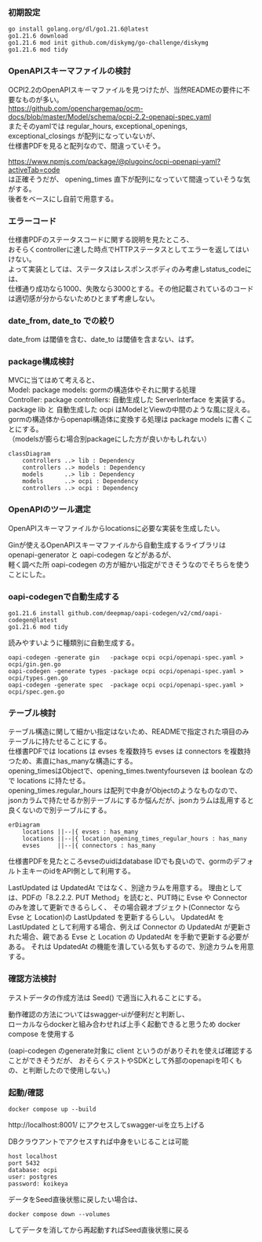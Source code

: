 ### 初期設定
```
go install golang.org/dl/go1.21.6@latest 
go1.21.6 download
go1.21.6 mod init github.com/diskymg/go-challenge/diskymg
go1.21.6 mod tidy
```

### OpenAPIスキーマファイルの検討
OCPI2.2のOpenAPIスキーマファイルを見つけたが、当然READMEの要件に不要なものが多い。  
https://github.com/openchargemap/ocm-docs/blob/master/Model/schema/ocpi-2.2-openapi-spec.yaml  
またそのyamlでは regular_hours, exceptional_openings, exceptional_closings が配列になっていないが、  
仕様書PDFを見ると配列なので、間違っていそう。  

https://www.npmjs.com/package/@plugoinc/ocpi-openapi-yaml?activeTab=code  
は正確そうだが、 opening_times 直下が配列になっていて間違っていそうな気がする。  
後者をベースにし自前で用意する。  

### エラーコード
仕様書PDFのステータスコードに関する説明を見たところ、  
おそらくcontrollerに達した時点でHTTPステータスとしてエラーを返してはいけない。  
よって実装としては、ステータスはレスポンスボディのみ考慮しstatus_codeには、  
仕様通り成功なら1000、失敗なら3000とする。その他記載されているのコードは適切感が分からないためひとまず考慮しない。  

### date_from, date_to での絞り
date_from は閾値を含む、date_to は閾値を含まない、はず。

### package構成検討
MVCに当てはめて考えると、  
Model: package models: gormの構造体やそれに関する処理  
Controller: package controllers: 自動生成した ServerInterface を実装する。  
package lib と 自動生成した ocpi はModelとViewの中間のような風に捉える。  
gormの構造体からopenapi構造体に変換する処理は package models に書くことにする。  
（modelsが膨らむ場合別packageにした方が良いかもしれない）

```mermaid
classDiagram
    controllers ..> lib : Dependency
    controllers ..> models : Dependency
    models      ..> lib : Dependency
    models      ..> ocpi : Dependency
    controllers ..> ocpi : Dependency
```

### OpenAPIのツール選定
OpenAPIスキーマファイルからlocationsに必要な実装を生成したい。  

Ginが使えるOpenAPIスキーマファイルから自動生成するライブラリは openapi-generator と oapi-codegen などがあるが、  
軽く調べた所 oapi-codegen の方が細かい指定ができそうなのでそちらを使うことにした。  

### oapi-codegenで自動生成する
```
go1.21.6 install github.com/deepmap/oapi-codegen/v2/cmd/oapi-codegen@latest
go1.21.6 mod tidy
```

読みやすいように種類別に自動生成する。
```
oapi-codegen -generate gin   -package ocpi ocpi/openapi-spec.yaml > ocpi/gin.gen.go
oapi-codegen -generate types -package ocpi ocpi/openapi-spec.yaml > ocpi/types.gen.go
oapi-codegen -generate spec  -package ocpi ocpi/openapi-spec.yaml > ocpi/spec.gen.go
```

### テーブル検討
テーブル構造に関して細かい指定はないため、READMEで指定された項目のみテーブルに持たせることにする。  
仕様書PDFでは locations は evses を複数持ち evses は connectors を複数持つため、素直にhas_manyな構造にする。  
opening_timesはObjectで、opening_times.twentyfourseven は boolean なので locations に持たせる。  
opening_times.regular_hours は配列で中身がObjectのようなものなので、  
jsonカラムで持たせるか別テーブルにするか悩んだが、jsonカラムは乱用すると良くないので別テーブルにする。  

```mermaid
erDiagram
    locations ||--|{ evses : has_many
    locations ||--|{ location_opening_times_regular_hours : has_many
    evses     ||--|{ connectors : has_many
```

仕様書PDFを見たところevseのuidはdatabase IDでも良いので、gormのデフォルト主キーのidをAPI側として利用する。  

LastUpdated は UpdatedAt ではなく、別途カラムを用意する。
理由としては、PDFの「8.2.2.2. PUT Method」を読むと、PUT時に Evse や Connector のみを渡して更新できるらしく、
その場合親オブジェクト(Connector なら Evse と Location)の LastUpdated を更新するらしい。
UpdatedAt を LastUpdated として利用する場合、例えば Connector の UpdatedAt が更新された場合、親である Evse と Location の UpdatedAt を手動で更新する必要がある。
それは UpdatedAt の機能を潰している気もするので、別途カラムを用意する。

### 確認方法検討
テストデータの作成方法は Seed() で適当に入れることにする。  

動作確認の方法についてはswagger-uiが便利だと判断し、  
ローカルならdockerと組み合わせれば上手く起動できると思うため docker compose を使用する  

(oapi-codegen のgenerate対象に client というのがありそれを使えば確認することができそうだが、
おそらくテストやSDKとして外部のopenapiを叩くもの、と判断したので使用しない。)

### 起動/確認
```
docker compose up --build
```
http://localhost:8001/ にアクセスしてswagger-uiを立ち上げる

DBクラウアントでアクセスすれば中身をいじることは可能  
```
host localhost
port 5432
database: ocpi
user: postgres
password: koikeya
```

データをSeed直後状態に戻したい場合は、  
```
docker compose down --volumes
```
してデータを消してから再起動すればSeed直後状態に戻る  
